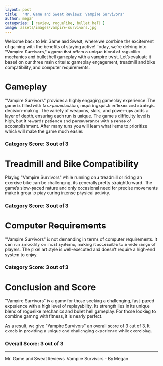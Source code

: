 ```yaml
---
layout: post
title:  "Mr. Game and Sweat Reviews: Vampire Survivors"
author: megan
categories: [ review, roguelike, bullet hell ]
image: assets/images/vampire-survivors.jpg
---
```


Welcome back to Mr. Game and Sweat, where we combine the excitement of gaming with the benefits of staying active! Today, we’re delving into "Vampire Survivors," a game that offers a unique blend of roguelike mechanics and bullet hell gameplay with a vampire twist. Let’s evaluate it based on our three main criteria: gameplay engagement, treadmill and bike compatibility, and computer requirements.

# Gameplay

"Vampire Survivors" provides a highly engaging gameplay experience. The game is filled with fast-paced action, requiring quick reflexes and strategic decision-making. The variety of weapons, skills, and power-ups adds a layer of depth, ensuring each run is unique. The game's difficulty level is high, but it rewards patience and perseverance with a sense of accomplishment. After many runs you will learn what items to prioritize which will make the game much easier.

### Category Score: 3 out of 3

# Treadmill and Bike Compatibility

Playing "Vampire Survivors" while running on a treadmill or riding an exercise bike can be challenging, its generally pretty straightforward. The game’s slow-paced nature and only occasional need for precise movements make it great to play during intense physical activity.

### Category Score: 3 out of 3

# Computer Requirements

"Vampire Survivors" is not demanding in terms of computer requirements. It can run smoothly on most systems, making it accessible to a wide range of players. The pixel art style is well-executed and doesn't require a high-end system to enjoy.

### Category Score: 3 out of 3

# Conclusion and Score

"Vampire Survivors" is a game for those seeking a challenging, fast-paced experience with a high level of replayability. Its strength lies in its unique blend of roguelike mechanics and bullet hell gameplay. For those looking to combine gaming with fitness, it is nearly perfect.

As a result, we give "Vampire Survivors" an overall score of 3 out of 3. It excels in providing a unique and challenging experience while exercising.

### Overall Score: 3 out of 3

---

Mr. Game and Sweat Reviews: Vampire Survivors - By Megan
